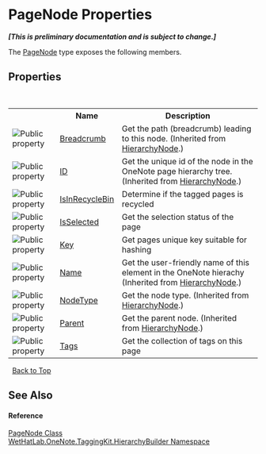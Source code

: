 # PageNode Properties
 _**\[This is preliminary documentation and is subject to change.\]**_

The <a href="0d8ed3e9-a495-7ffc-8e7a-1b49391c2657.md">PageNode</a> type exposes the following members.


## Properties
&nbsp;<table><tr><th></th><th>Name</th><th>Description</th></tr><tr><td>![Public property](media/pubproperty.gif "Public property")</td><td><a href="80092898-bea1-a36a-138a-5f28a5a597a9.md">Breadcrumb</a></td><td>
Get the path (breadcrumb) leading to this node.
 (Inherited from <a href="f01a25b1-a2fc-25d2-ee15-630216a9c12e.md">HierarchyNode</a>.)</td></tr><tr><td>![Public property](media/pubproperty.gif "Public property")</td><td><a href="a93d2601-7059-54c4-42ac-51ed6d069161.md">ID</a></td><td>
Get the unique id of the node in the OneNote page hierarchy tree.
 (Inherited from <a href="f01a25b1-a2fc-25d2-ee15-630216a9c12e.md">HierarchyNode</a>.)</td></tr><tr><td>![Public property](media/pubproperty.gif "Public property")</td><td><a href="3922877c-caf0-6d14-359e-6bbd452350cf.md">IsInRecycleBin</a></td><td>
Determine if the tagged pages is recycled</td></tr><tr><td>![Public property](media/pubproperty.gif "Public property")</td><td><a href="06fe2fa2-28c1-03b6-fda0-f67b71e35679.md">IsSelected</a></td><td>
Get the selection status of the page</td></tr><tr><td>![Public property](media/pubproperty.gif "Public property")</td><td><a href="82a41f64-7e0a-9504-c312-8665ec8d709c.md">Key</a></td><td>
Get pages unique key suitable for hashing</td></tr><tr><td>![Public property](media/pubproperty.gif "Public property")</td><td><a href="6ce12bbc-bf55-f393-568e-84c0863e9b1f.md">Name</a></td><td>
Get the user-friendly name of this element in the OneNote hierachy
 (Inherited from <a href="f01a25b1-a2fc-25d2-ee15-630216a9c12e.md">HierarchyNode</a>.)</td></tr><tr><td>![Public property](media/pubproperty.gif "Public property")</td><td><a href="0e67a37f-4657-2d81-a421-d6b723369f2e.md">NodeType</a></td><td>
Get the node type.
 (Inherited from <a href="f01a25b1-a2fc-25d2-ee15-630216a9c12e.md">HierarchyNode</a>.)</td></tr><tr><td>![Public property](media/pubproperty.gif "Public property")</td><td><a href="3d6c8551-cbc9-9a4c-28ee-8a685f1e8054.md">Parent</a></td><td>
Get the parent node.
 (Inherited from <a href="f01a25b1-a2fc-25d2-ee15-630216a9c12e.md">HierarchyNode</a>.)</td></tr><tr><td>![Public property](media/pubproperty.gif "Public property")</td><td><a href="31402f1b-e123-68a6-1e25-0f9f54ed33d3.md">Tags</a></td><td>
Get the collection of tags on this page</td></tr></table>&nbsp;
<a href="#pagenode-properties">Back to Top</a>

## See Also


#### Reference
<a href="0d8ed3e9-a495-7ffc-8e7a-1b49391c2657.md">PageNode Class</a><br /><a href="886a8d6b-3c89-17b1-a6bd-f04dfde95aba.md">WetHatLab.OneNote.TaggingKit.HierarchyBuilder Namespace</a><br />
